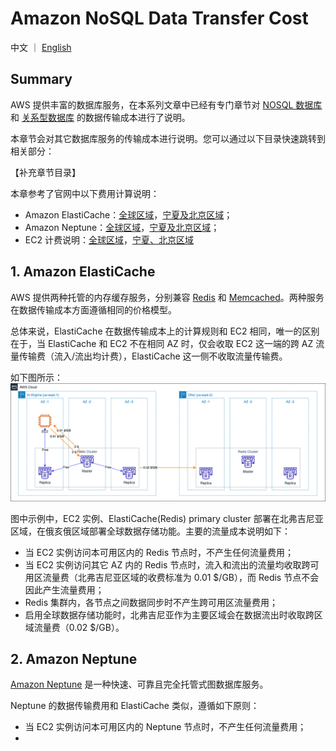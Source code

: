 # Amazon NoSQL Data Transfer Cost

中文 ｜ [English](memoryDB-EN.md)

## Summary

AWS 提供丰富的数据库服务，在本系列文章中已经有专门章节对 [NOSQL 数据库](../NOSQL/NOSQL-CN.md) 和 [关系型数据库](../RDBMS/RDBMS-CN.md) 的数据传输成本进行了说明。

本章节会对其它数据库服务的传输成本进行说明。您可以通过以下目录快速跳转到相关部分：

【补充章节目录】

本章参考了官网中以下费用计算说明：

- Amazon ElastiCache：[全球区域](https://aws.amazon.com/cn/elasticache/pricing/)，[宁夏及北京区域](https://www.amazonaws.cn/elasticache/pricing/)；
- Amazon Neptune：[全球区域](https://aws.amazon.com/cn/elasticache/pricing/)，[宁夏及北京区域](https://www.amazonaws.cn/elasticache/pricing/)；
- EC2 计费说明：[全球区域](https://aws.amazon.com/cn/ec2/pricing/on-demand/)，[宁夏、北京区域](https://www.amazonaws.cn/ec2/pricing/)

## 1. Amazon ElastiCache

AWS 提供两种托管的内存缓存服务，分别兼容 [Redis](https://github.com/redis/redis) 和 [Memcached](https://github.com/memcached/memcached)。两种服务在数据传输成本方面遵循相同的价格模型。

总体来说，ElastiCache 在数据传输成本上的计算规则和 EC2 相同，唯一的区别在于，当 ElastiCache 和 EC2 不在相同 AZ 时，仅会收取 EC2 这一端的跨 AZ 流量传输费（流入/流出均计费），ElastiCache 这一侧不收取流量传输费。

如下图所示：
![ElastiCache Traffic Cost](png/01.elasticache.png)  

图中示例中，EC2 实例、ElastiCache(Redis) primary cluster 部署在北弗吉尼亚区域，在俄亥俄区域部署全球数据存储功能。主要的流量成本说明如下：

- 当 EC2 实例访问本可用区内的 Redis 节点时，不产生任何流量费用；
- 当 EC2 实例访问其它 AZ 内的 Redis 节点时，流入和流出的流量均收取跨可用区流量费（北弗吉尼亚区域的收费标准为 0.01 $/GB），而 Redis 节点不会因此产生流量费用；
- Redis 集群内，各节点之间数据同步时不产生跨可用区流量费用；
- 启用全球数据存储功能时，北弗吉尼亚作为主要区域会在数据流出时收取跨区域流量费（0.02 $/GB）。
  
## 2. Amazon Neptune

[Amazon Neptune](https://aws.amazon.com/cn/neptune/) 是一种快速、可靠且完全托管式图数据库服务。

Neptune 的数据传输费用和 ElastiCache 类似，遵循如下原则：

- 当 EC2 实例访问本可用区内的 Neptune 节点时，不产生任何流量费用；
- 